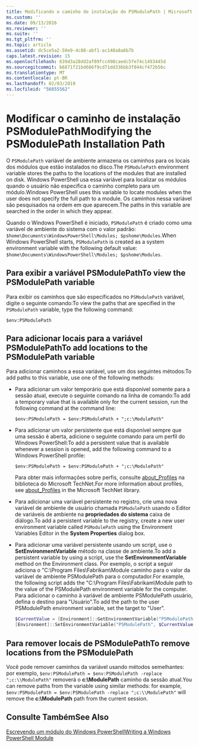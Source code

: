 ```yaml
---
title: Modificando o caminho de instalação do PSModulePath | Microsoft Docs
ms.custom: ''
ms.date: 09/13/2016
ms.reviewer: ''
ms.suite: ''
ms.tgt_pltfrm: ''
ms.topic: article
ms.assetid: dc5ce5a2-50e9-4c88-abf1-ac148a8a6b7b
caps.latest.revision: 15
ms.openlocfilehash: 639d3a28dd2af09fcc498caedc5fe74c1493445d
ms.sourcegitcommit: b6871f21bd666f9cd71dd336bb3f844cf472b56c
ms.translationtype: MT
ms.contentlocale: pt-BR
ms.lasthandoff: 02/03/2019
ms.locfileid: "56855562"
---
```

# <a name="modifying-the-psmodulepath-installation-path"></a><span data-ttu-id="b7ac9-102">Modificar o caminho de instalação PSModulePath</span><span class="sxs-lookup"><span data-stu-id="b7ac9-102">Modifying the PSModulePath Installation Path</span></span>

<span data-ttu-id="b7ac9-103">O `PSModulePath` variável de ambiente armazena os caminhos para os locais dos módulos que estão instalados no disco.</span><span class="sxs-lookup"><span data-stu-id="b7ac9-103">The `PSModulePath` environment variable stores the paths to the locations of the modules that are installed on disk.</span></span> <span data-ttu-id="b7ac9-104">Windows PowerShell usa essa variável para localizar os módulos quando o usuário não especifica o caminho completo para um módulo.</span><span class="sxs-lookup"><span data-stu-id="b7ac9-104">Windows PowerShell uses this variable to locate modules when the user does not specify the full path to a module.</span></span> <span data-ttu-id="b7ac9-105">Os caminhos nessa variável são pesquisados na ordem em que aparecem.</span><span class="sxs-lookup"><span data-stu-id="b7ac9-105">The paths in this variable are searched in the order in which they appear.</span></span>

<span data-ttu-id="b7ac9-106">Quando o Windows PowerShell é iniciado, `PSModulePath` é criado como uma variável de ambiente do sistema com o valor padrão: `$home\Documents\WindowsPowerShell\Modules; $pshome\Modules`.</span><span class="sxs-lookup"><span data-stu-id="b7ac9-106">When Windows PowerShell starts, `PSModulePath` is created as a system environment variable with the following default value: `$home\Documents\WindowsPowerShell\Modules; $pshome\Modules`.</span></span>

## <a name="to-view-the-psmodulepath-variable"></a><span data-ttu-id="b7ac9-107">Para exibir a variável PSModulePath</span><span class="sxs-lookup"><span data-stu-id="b7ac9-107">To view the PSModulePath variable</span></span>

<span data-ttu-id="b7ac9-108">Para exibir os caminhos que são especificados no `PSModulePath` variável, digite o seguinte comando:</span><span class="sxs-lookup"><span data-stu-id="b7ac9-108">To view the paths that are specified in the `PSModulePath` variable, type the following command:</span></span>

`$env:PSModulePath`

## <a name="to-add-locations-to-the-psmodulepath-variable"></a><span data-ttu-id="b7ac9-109">Para adicionar locais para a variável PSModulePath</span><span class="sxs-lookup"><span data-stu-id="b7ac9-109">To add locations to the PSModulePath variable</span></span>

<span data-ttu-id="b7ac9-110">Para adicionar caminhos a essa variável, use um dos seguintes métodos:</span><span class="sxs-lookup"><span data-stu-id="b7ac9-110">To add paths to this variable, use one of the following methods:</span></span>

- <span data-ttu-id="b7ac9-111">Para adicionar um valor temporário que está disponível somente para a sessão atual, execute o seguinte comando na linha de comando:</span><span class="sxs-lookup"><span data-stu-id="b7ac9-111">To add a temporary value that is available only for the current session, run the following command at the command line:</span></span>

  `$env:PSModulePath = $env:PSModulePath + ";c:\ModulePath"`

- <span data-ttu-id="b7ac9-112">Para adicionar um valor persistente que está disponível sempre que uma sessão é aberta, adicione o seguinte comando para um perfil do Windows PowerShell:</span><span class="sxs-lookup"><span data-stu-id="b7ac9-112">To add a persistent value that is available whenever a session is opened, add the following command to a Windows PowerShell profile:</span></span>

  `$env:PSModulePath = $env:PSModulePath + ";c:\ModulePath"`

  <span data-ttu-id="b7ac9-113">Para obter mais informações sobre perfis, consulte [about_Profiles](/powershell/module/microsoft.powershell.core/about/about_profiles) na biblioteca do Microsoft TechNet.</span><span class="sxs-lookup"><span data-stu-id="b7ac9-113">For more information about profiles, see [about_Profiles](/powershell/module/microsoft.powershell.core/about/about_profiles) in the Microsoft TechNet library.</span></span>

- <span data-ttu-id="b7ac9-114">Para adicionar uma variável persistente no registro, crie uma nova variável de ambiente de usuário chamada `PSModulePath` usando o Editor de variáveis de ambiente na **propriedades do sistema** caixa de diálogo.</span><span class="sxs-lookup"><span data-stu-id="b7ac9-114">To add a persistent variable to the registry, create a new user environment variable called `PSModulePath` using the Environment Variables Editor in the **System Properties** dialog box.</span></span>

- <span data-ttu-id="b7ac9-115">Para adicionar uma variável persistente usando um script, use o **SetEnvironmentVariable** método na classe de ambiente.</span><span class="sxs-lookup"><span data-stu-id="b7ac9-115">To add a persistent variable by using a script, use the **SetEnvironmentVariable** method on the Environment class.</span></span> <span data-ttu-id="b7ac9-116">Por exemplo, o script a seguir adiciona o "C:\Program Files\Fabrikam\Module caminho para o valor da variável de ambiente PSModulePath para o computador.</span><span class="sxs-lookup"><span data-stu-id="b7ac9-116">For example, the following script adds the "C:\Program Files\Fabrikam\Module path to the value of the PSModulePath environment variable for the computer.</span></span> <span data-ttu-id="b7ac9-117">Para adicionar o caminho à variável de ambiente PSModulePath usuário, defina o destino para "Usuário".</span><span class="sxs-lookup"><span data-stu-id="b7ac9-117">To add the path to the user PSModulePath environment variable, set the target to "User".</span></span>

  ```powershell
  $CurrentValue = [Environment]::GetEnvironmentVariable("PSModulePath", "Machine")
  [Environment]::SetEnvironmentVariable("PSModulePath", $CurrentValue + ";C:\Program Files\Fabrikam\Modules", "Machine")

  ```

## <a name="to-remove-locations-from-the-psmodulepath"></a><span data-ttu-id="b7ac9-118">Para remover locais de PSModulePath</span><span class="sxs-lookup"><span data-stu-id="b7ac9-118">To remove locations from the PSModulePath</span></span>

<span data-ttu-id="b7ac9-119">Você pode remover caminhos da variável usando métodos semelhantes: por exemplo, `$env:PSModulePath = $env:PSModulePath -replace ";c:\\ModulePath"` removerá o **c:\ModulePath** caminho da sessão atual.</span><span class="sxs-lookup"><span data-stu-id="b7ac9-119">You can remove paths from the variable using similar methods: for example, `$env:PSModulePath = $env:PSModulePath -replace ";c:\\ModulePath"` will remove the **c:\ModulePath** path from the current session.</span></span>

## <a name="see-also"></a><span data-ttu-id="b7ac9-120">Consulte Também</span><span class="sxs-lookup"><span data-stu-id="b7ac9-120">See Also</span></span>

[<span data-ttu-id="b7ac9-121">Escrevendo um módulo do Windows PowerShell</span><span class="sxs-lookup"><span data-stu-id="b7ac9-121">Writing a Windows PowerShell Module</span></span>](./writing-a-windows-powershell-module.md)
